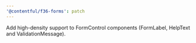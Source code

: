 ```yaml
---
'@contentful/f36-forms': patch
---
```


Add high-density support to FormControl components (FormLabel, HelpText and ValidationMessage).
